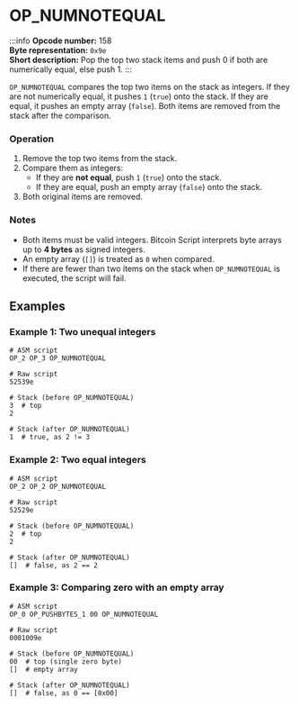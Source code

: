 # OP_NUMNOTEQUAL

:::info
**Opcode number:** 158  
**Byte representation:** `0x9e`  
**Short description:** Pop the top two stack items and push 0 if both are numerically equal, else push 1.
:::

`OP_NUMNOTEQUAL` compares the top two items on the stack as integers. If they are not numerically equal, it pushes `1` (`true`) onto the stack. If they are equal, it pushes an empty array (`false`). Both items are removed from the stack after the comparison.

### Operation

1. Remove the top two items from the stack.
2. Compare them as integers:
   - If they are **not equal**, push `1` (`true`) onto the stack.
   - If they are equal, push an empty array (`false`) onto the stack.
3. Both original items are removed.

### Notes

- Both items must be valid integers. Bitcoin Script interprets byte arrays up to **4 bytes** as signed integers.
- An empty array (`[]`) is treated as `0` when compared.
- If there are fewer than two items on the stack when `OP_NUMNOTEQUAL` is executed, the script will fail.

## Examples

### Example 1: Two unequal integers

```shell
# ASM script
OP_2 OP_3 OP_NUMNOTEQUAL

# Raw script
52539e

# Stack (before OP_NUMNOTEQUAL)
3  # top
2

# Stack (after OP_NUMNOTEQUAL)
1  # true, as 2 != 3
```

### Example 2: Two equal integers

```shell
# ASM script
OP_2 OP_2 OP_NUMNOTEQUAL

# Raw script
52529e

# Stack (before OP_NUMNOTEQUAL)
2  # top
2

# Stack (after OP_NUMNOTEQUAL)
[]  # false, as 2 == 2
```

### Example 3: Comparing zero with an empty array

```shell
# ASM script
OP_0 OP_PUSHBYTES_1 00 OP_NUMNOTEQUAL

# Raw script
0001009e

# Stack (before OP_NUMNOTEQUAL)
00  # top (single zero byte)
[]  # empty array

# Stack (after OP_NUMNOTEQUAL)
[]  # false, as 0 == [0x00]
```
